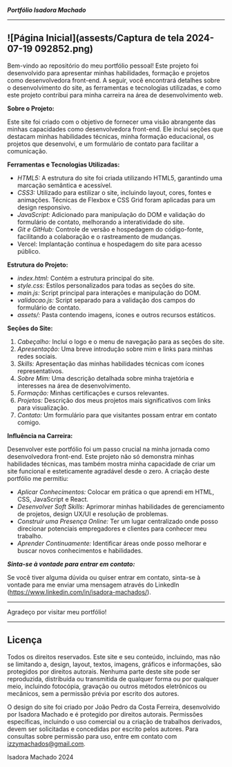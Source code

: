 ***Portfólio Isadora Machado***

---
![Página Inicial](assests/Captura de tela 2024-07-19 092852.png)
---

Bem-vindo ao repositório do meu portfólio pessoal! Este projeto foi desenvolvido para apresentar minhas habilidades, formação e projetos como desenvolvedora front-end. A seguir, você encontrará detalhes sobre o desenvolvimento do site, as ferramentas e tecnologias utilizadas, e como este projeto contribui para minha carreira na área de desenvolvimento web.

**Sobre o Projeto:**

Este site foi criado com o objetivo de fornecer uma visão abrangente das minhas capacidades como desenvolvedora front-end. Ele inclui seções que destacam minhas habilidades técnicas, minha formação educacional, os projetos que desenvolvi, e um formulário de contato para facilitar a comunicação.

**Ferramentas e Tecnologias Utilizadas:**

- *HTML5:* A estrutura do site foi criada utilizando HTML5, garantindo uma marcação semântica e acessível.
- *CSS3:* Utilizado para estilizar o site, incluindo layout, cores, fontes e animações. Técnicas de Flexbox e CSS Grid foram aplicadas para um design responsivo.
- *JavaScript:* Adicionado para manipulação do DOM e validação do formulário de contato, melhorando a interatividade do site.
- *Git e GitHub:* Controle de versão e hospedagem do código-fonte, facilitando a colaboração e o rastreamento de mudanças.
- Vercel: Implantação contínua e hospedagem do site para acesso público.

**Estrutura do Projeto:**

- *index.html:* Contém a estrutura principal do site.
- *style.css:* Estilos personalizados para todas as seções do site.
- *main.js:* Script principal para interações e manipulação do DOM.
- *validacao.js:* Script separado para a validação dos campos do formulário de contato.
- *assets/:* Pasta contendo imagens, ícones e outros recursos estáticos.

**Seções do Site:**

1. *Cabeçalho:* Inclui o logo e o menu de navegação para as seções do site.
2. *Apresentação:* Uma breve introdução sobre mim e links para minhas redes sociais.
3. *Skills:* Apresentação das minhas habilidades técnicas com ícones representativos.
4. *Sobre Mim:* Uma descrição detalhada sobre minha trajetória e interesses na área de desenvolvimento.
5. *Formação:* Minhas certificações e cursos relevantes.
6. *Projetos:* Descrição dos meus projetos mais significativos com links para visualização.
7. *Contato:* Um formulário para que visitantes possam entrar em contato comigo.

**Influência na Carreira:**

Desenvolver este portfólio foi um passo crucial na minha jornada como desenvolvedora front-end. Este projeto não só demonstra minhas habilidades técnicas, mas também mostra minha capacidade de criar um site funcional e esteticamente agradável desde o zero. A criação deste portfólio me permitiu:

- *Aplicar Conhecimentos:* Colocar em prática o que aprendi em HTML, CSS, JavaScript e React.
- *Desenvolver Soft Skills:* Aprimorar minhas habilidades de gerenciamento de projetos, design UX/UI e resolução de problemas.
- *Construir uma Presença Online:* Ter um lugar centralizado onde posso direcionar potenciais empregadores e clientes para conhecer meu trabalho.
- *Aprender Continuamente:* Identificar áreas onde posso melhorar e buscar novos conhecimentos e habilidades.

***Sinta-se à vontade para entrar em contato:***

Se você tiver alguma dúvida ou quiser entrar em contato, sinta-se à vontade para me enviar uma mensagem através do  LinkedIn (https://www.linkedin.com/in/isadora-machados/).

---

Agradeço por visitar meu portfólio!

---
## Licença

Todos os direitos reservados. Este site e seu conteúdo, incluindo, mas não se limitando a, design, layout, textos, imagens, gráficos e informações, são protegidos por direitos autorais. Nenhuma parte deste site pode ser reproduzida, distribuída ou transmitida de qualquer forma ou por qualquer meio, incluindo fotocópia, gravação ou outros métodos eletrônicos ou mecânicos, sem a permissão prévia por escrito dos autores.

O design do site foi criado por João Pedro da Costa Ferreira, desenvolvido por Isadora Machado e é protegido por direitos autorais. Permissões específicas, incluindo o uso comercial ou a criação de trabalhos derivados, devem ser solicitadas e concedidas por escrito pelos autores. Para consultas sobre permissão para uso, entre em contato com izzymachados@gmail.com.

Isadora Machado
2024

